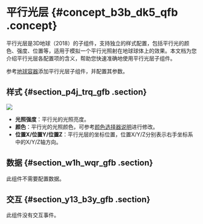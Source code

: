 # 平行光层 {#concept_b3b_dk5_qfb .concept}

平行光层是3D地球（2018）的子组件，支持独立的样式配置，包括平行光的颜色、强度、位置等，适用于模拟一个平行光照射在地球球体上的效果。本文档为您介绍平行光层各配置项的含义，帮助您快速准确地使用平行光层子组件。

参考[地球容器](cn.zh-CN/用户指南/组件指南/3D地球（2018）/地球容器.md#)添加平行光层子组件，并配置其参数。

## 样式 {#section_p4j_trq_gfb .section}

![](http://static-aliyun-doc.oss-cn-hangzhou.aliyuncs.com/assets/img/41486/155745550921460_zh-CN.png)

-   **光照强度**：平行光的光照亮度。
-   **颜色**：平行光的光照颜色，可参考[颜色选择器说明](cn.zh-CN/用户指南/管理组件/设置组件样式/配置项说明.md#section_kdw_vj4_t2b)进行修改。
-   **位置X/位置Y/位置Z**：平行光层的坐标位置，位置X/Y/Z分别表示右手坐标系中的X/Y/Z轴方向。

## 数据 {#section_w1h_wqr_gfb .section}

此组件不需要配置数据。

## 交互 {#section_y13_b3y_gfb .section}

此组件没有交互事件。

